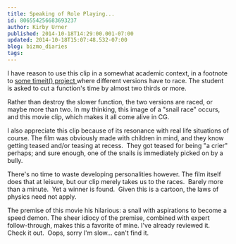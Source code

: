 ```yaml
---
title: Speaking of Role Playing...
id: 806554256683693237
author: Kirby Urner
published: 2014-10-18T14:29:00.001-07:00
updated: 2014-10-18T15:07:48.532-07:00
blog: bizmo_diaries
tags: 
---
```


I have reason to use this clip in a somewhat academic context, in a footnote to [some timeit() project ](https://docs.python.org/3.4/library/timeit.html)where different versions have to race.  The student is asked to cut a function's time by almost two thirds or more.

Rather than destroy the slower function, the two versions are raced, or maybe more than two.  In my thinking, this image of a "snail race" occurs, and this movie clip, which makes it all come alive in CG.

I also appreciate this clip because of its resonance with real life situations of course.  The film was obviously made with children in mind, and they know getting teased and/or teasing at recess.  They got teased for being "a crier" perhaps; and sure enough, one of the snails is immediately picked on by a bully.

There's no time to waste developing personalities however.  The film itself does that at leisure, but our clip merely takes us to the races.  Barely more than a minute.  Yet a winner is found.  Given this is a cartoon, the laws of physics need not apply.

The premise of this movie his hilarious:  a snail with aspirations to become a speed demon.  The sheer idiocy of the premise, combined with expert follow-through, makes this a favorite of mine.  I've already reviewed it.  Check it out.  Oops, sorry I'm slow... can't find it.